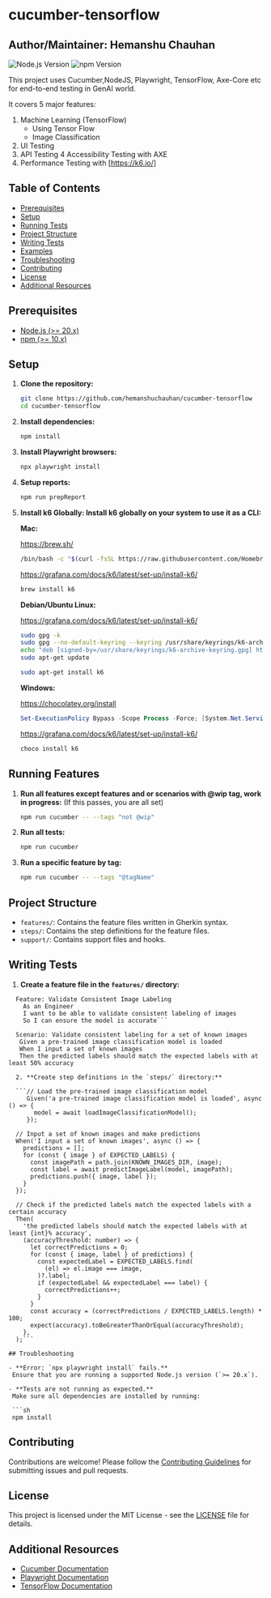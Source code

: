 # cucumber-tensorflow

## Author/Maintainer: Hemanshu Chauhan

![Node.js Version](https://img.shields.io/badge/node-%3E%3D%2020.x-brightgreen) ![npm Version](https://img.shields.io/badge/npm-%3E%3D%2010.x-blue) 

This project uses Cucumber,NodeJS, Playwright, TensorFlow, Axe-Core etc for end-to-end testing in GenAI world.

It covers 5 major features:
1. Machine Learning (TensorFlow)
   - Using Tensor Flow
   - Image Classification
2. UI Testing
3. API Testing
4 Accessibility Testing with AXE
5. Performance Testing with [https://k6.io/]

## Table of Contents
- [Prerequisites](#prerequisites)
- [Setup](#setup)
- [Running Tests](#running-tests)
- [Project Structure](#project-structure)
- [Writing Tests](#writing-tests)
- [Examples](#examples)
- [Troubleshooting](#troubleshooting)
- [Contributing](#contributing)
- [License](#license)
- [Additional Resources](#additional-resources)

## Prerequisites

- [Node.js (>= 20.x)](https://nodejs.org/)
- [npm (>= 10.x)](https://www.npmjs.com/)

## Setup

1. **Clone the repository:**

   ```sh
   git clone https://github.com/hemanshuchauhan/cucumber-tensorflow
   cd cucumber-tensorflow
   ```

2. **Install dependencies:**

   ```sh
   npm install
   ```

3. **Install Playwright browsers:**

   ```sh
   npx playwright install
   ```

4. **Setup reports:**

   ```sh
   npm run prepReport
   ```

5. **Install k6 Globally: Install k6 globally on your system to use it as a CLI:**

   **Mac:**

   https://brew.sh/

   ```zsh
   /bin/bash -c "$(curl -fsSL https://raw.githubusercontent.com/Homebrew/install/HEAD/install.sh)"
   ```

   https://grafana.com/docs/k6/latest/set-up/install-k6/

   ```zsh
   brew install k6
   ```

   **Debian/Ubuntu Linux:**

   https://grafana.com/docs/k6/latest/set-up/install-k6/

   ```bash
   sudo gpg -k
   sudo gpg --no-default-keyring --keyring /usr/share/keyrings/k6-archive-keyring.gpg --keyserver hkp://keyserver.ubuntu.com:80 --recv-keys C5AD17C747E3415A3642D57D77C6C491D6AC1D69
   echo "deb [signed-by=/usr/share/keyrings/k6-archive-keyring.gpg] https://dl.k6.io/deb stable main" | sudo tee /etc/apt/sources.list.d/k6.list
   sudo apt-get update
   ```

   ```bash
   sudo apt-get install k6
   ```

   **Windows:**

   https://chocolatey.org/install

   ```powershell
   Set-ExecutionPolicy Bypass -Scope Process -Force; [System.Net.ServicePointManager]::SecurityProtocol = [System.Net.ServicePointManager]::SecurityProtocol -bor 3072; iex ((New-Object System.Net.WebClient).DownloadString('https://community.chocolatey.org/install.ps1'))
   ```

   https://grafana.com/docs/k6/latest/set-up/install-k6/

   ```powershell
   choco install k6
   ```

## Running Features

1. **Run all features except features and or scenarios with @wip tag, work in progress:** (If this passes, you are all set)

   ```sh
   npm run cucumber -- --tags "not @wip"
   ```

2. **Run all tests:**

   ```sh
   npm run cucumber
   ```

3. **Run a specific feature by tag:**

   ```sh
   npm run cucumber -- --tags "@tagName"
   ```

## Project Structure

- `features/`: Contains the feature files written in Gherkin syntax.
- `steps/`: Contains the step definitions for the feature files.
- `support/`: Contains support files and hooks.


## Writing Tests

1. **Create a feature file in the `features/` directory:**

 ```@ValidateConsistentImageLabeling
   Feature: Validate Consistent Image Labeling
     As an Engineer
     I want to be able to validate consistent labeling of images
     So I can ensure the model is accurate```

   Scenario: Validate consistent labeling for a set of known images
    Given a pre-trained image classification model is loaded
    When I input a set of known images
    Then the predicted labels should match the expected labels with at least 50% accuracy

   2. **Create step definitions in the `steps/` directory:**

   ```// Load the pre-trained image classification model
      Given('a pre-trained image classification model is loaded', async () => {
        model = await loadImageClassificationModel();
      });

   // Input a set of known images and make predictions
   When('I input a set of known images', async () => {
     predictions = [];
     for (const { image } of EXPECTED_LABELS) {
       const imagePath = path.join(KNOWN_IMAGES_DIR, image);
       const label = await predictImageLabel(model, imagePath);
       predictions.push({ image, label });
     }
   });

   // Check if the predicted labels match the expected labels with a certain accuracy
   Then(
     'the predicted labels should match the expected labels with at least {int}% accuracy',
     (accuracyThreshold: number) => {
       let correctPredictions = 0;
       for (const { image, label } of predictions) {
         const expectedLabel = EXPECTED_LABELS.find(
           (el) => el.image === image,
         )?.label;
         if (expectedLabel && expectedLabel === label) {
           correctPredictions++;
         }
       }
       const accuracy = (correctPredictions / EXPECTED_LABELS.length) * 100;
       expect(accuracy).toBeGreaterThanOrEqual(accuracyThreshold);
     },
   );```

## Troubleshooting

- **Error: `npx playwright install` fails.**  
  Ensure that you are running a supported Node.js version (`>= 20.x`).

- **Tests are not running as expected.**  
  Make sure all dependencies are installed by running:
  
  ```sh
  npm install
  ```

## Contributing

Contributions are welcome! Please follow the [Contributing Guidelines](CONTRIBUTING.md) for submitting issues and pull requests.

## License

This project is licensed under the MIT License - see the [LICENSE](LICENSE) file for details.

## Additional Resources

- [Cucumber Documentation](https://cucumber.io/docs/guides/10-minute-tutorial/)
- [Playwright Documentation](https://playwright.dev/docs/intro)
- [TensorFlow Documentation](https://github.com/tensorflow/tensorflow)



